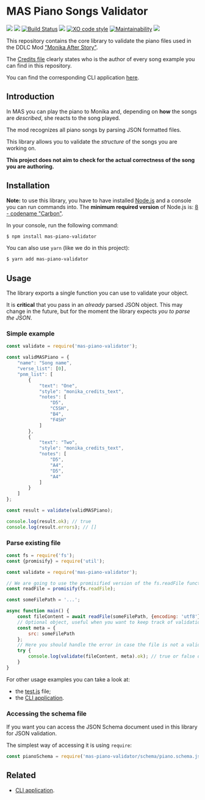 # MAS Piano Songs Validator

![](https://img.shields.io/github/license/niktekusho/mas-piano-validator.svg) [![](https://img.shields.io/npm/v/mas-piano-validator.svg)](https://www.npmjs.com/package/mas-piano-validator) [![Build Status](https://travis-ci.org/niktekusho/mas-piano-validator.svg?branch=master)](https://travis-ci.org/niktekusho/mas-piano-validator) [![](https://img.shields.io/node/v/mas-piano-validator.svg)](https://www.npmjs.com/package/mas-piano-validator) [![XO code style](https://img.shields.io/badge/code_style-XO-5ed9c7.svg)](https://github.com/sindresorhus/xo) [![Maintainability](https://api.codeclimate.com/v1/badges/744538fb7227c1a86bea/maintainability)](https://codeclimate.com/github/niktekusho/mas-piano-validator/maintainability) [![](https://img.shields.io/bundlephobia/minzip/mas-piano-validator.svg)](https://bundlephobia.com/result?p=mas-piano-validator)

This repository contains the core library to validate the piano files used in the DDLC Mod ["Monika After Story"](https://github.com/Monika-After-Story/MonikaModDev).

The [Credits file](./CREDITS.md) clearly states who is the author of every song example you can find in this repository.

You can find the corresponding CLI application [here](https://github.com/niktekusho/mas-piano-validator-cli).

## Introduction

In MAS you can play the piano to Monika and, depending on **how** the songs are *described*, she reacts to the song played.

The mod recognizes all piano songs by parsing JSON formatted files.

This library allows you to validate the *structure* of the songs you are working on.

**This project does not aim to check for the actual correctness of the song you are authoring.** 

## Installation

**Note:** to use this library, you have to have installed [Node.js](https://nodejs.org/) and a console you can run commands into. The **minimum required version** of Node.js is: [8 - codename "Carbon"](https://github.com/nodejs/Release#release-schedule).

In your console, run the following command:

```sh
$ npm install mas-piano-validator
```

You can also use `yarn` (like we do in this project):

```sh
$ yarn add mas-piano-validator
```

## Usage

The library exports a single function you can use to validate your object.

It is **critical** that you pass in an *already* parsed JSON object. This may change in the future, but for the moment the library expects *you to parse the JSON*.

### Simple example

```js
const validate = require('mas-piano-validator');

const validMASPiano = {
    "name": "Song name",
    "verse_list": [0],
    "pnm_list": [
        {
            "text": "One",
            "style": "monika_credits_text",
            "notes": [
                "D5",
                "C5SH",
                "B4",
                "F4SH"
            ]
        },
        {
            "text": "Two",
            "style": "monika_credits_text",
            "notes": [
                "D5",
                "A4",
                "D5",
                "A4"
            ]
        }
    ]
};

const result = validate(validMASPiano);

console.log(result.ok); // true
console.log(result.errors); // []
```

### Parse existing file

```js
const fs = require('fs');
const {promisify} = require('util');

const validate = require('mas-piano-validator'); 

// We are going to use the promisified version of the fs.readFile function 
const readFile = promisify(fs.readFile);

const someFilePath = '...';

async function main() {
    const fileContent = await readFile(someFilePath, {encoding: 'utf8'});
    // Optional object, useful when you want to keep track of validation results
    const meta = {
        src: someFilePath
    };
    // Here you should handle the error in case the file is not a valid JSON file
    try {
        console.log(validate(fileContent, meta).ok); // true or false depending on the file...
    }
}

```

For other usage examples you can take a look at:

-  the [test.js](./test.js) file;
-  the [CLI application](https://github.com/niktekusho/mas-piano-validator-cli).

### Accessing the schema file

If you want you can access the JSON Schema document used in this library for JSON validation.

The simplest way of accessing it is using `require`:

```js
const pianoSchema = require('mas-piano-validator/schema/piano.schema.json')
```

## Related

-   [CLI application](https://github.com/niktekusho/mas-piano-validator-cli).


